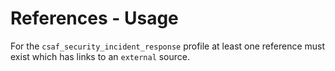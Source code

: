 # References - Usage

For the `csaf_security_incident_response` profile at least one reference must exist which has links to an `external` source.
